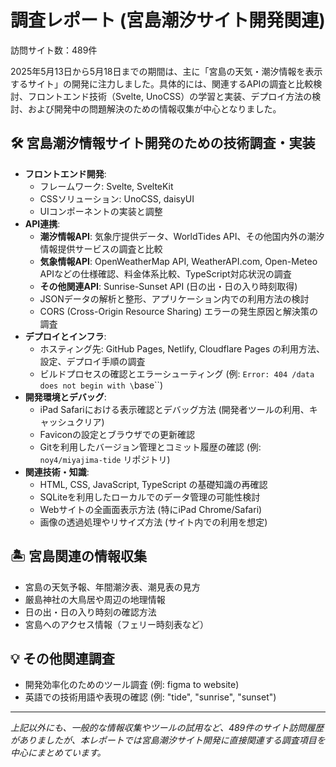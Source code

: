 # 調査レポート (宮島潮汐サイト開発関連)
訪問サイト数：489件

2025年5月13日から5月18日までの期間は、主に「宮島の天気・潮汐情報を表示するサイト」の開発に注力しました。具体的には、関連するAPIの調査と比較検討、フロントエンド技術（Svelte, UnoCSS）の学習と実装、デプロイ方法の検討、および開発中の問題解決のための情報収集が中心となりました。

## 🛠️ 宮島潮汐情報サイト開発のための技術調査・実装
- **フロントエンド開発**:
    - フレームワーク: Svelte, SvelteKit
    - CSSソリューション: UnoCSS, daisyUI
    - UIコンポーネントの実装と調整
- **API連携**:
    - **潮汐情報API**: 気象庁提供データ、WorldTides API、その他国内外の潮汐情報提供サービスの調査と比較
    - **気象情報API**: OpenWeatherMap API, WeatherAPI.com, Open-Meteo APIなどの仕様確認、料金体系比較、TypeScript対応状況の調査
    - **その他関連API**: Sunrise-Sunset API (日の出・日の入り時刻取得)
    - JSONデータの解析と整形、アプリケーション内での利用方法の検討
    - CORS (Cross-Origin Resource Sharing) エラーの発生原因と解決策の調査
- **デプロイとインフラ**:
    - ホスティング先: GitHub Pages, Netlify, Cloudflare Pages の利用方法、設定、デプロイ手順の調査
    - ビルドプロセスの確認とエラーシューティング (例: `Error: 404 /data does not begin with \`base\``)
- **開発環境とデバッグ**:
    - iPad Safariにおける表示確認とデバッグ方法 (開発者ツールの利用、キャッシュクリア)
    - Faviconの設定とブラウザでの更新確認
    - Gitを利用したバージョン管理とコミット履歴の確認 (例: `noy4/miyajima-tide` リポジトリ)
- **関連技術・知識**:
    - HTML, CSS, JavaScript, TypeScript の基礎知識の再確認
    - SQLiteを利用したローカルでのデータ管理の可能性検討
    - Webサイトの全画面表示方法 (特にiPad Chrome/Safari)
    - 画像の透過処理やリサイズ方法 (サイト内での利用を想定)

## 🏝️ 宮島関連の情報収集
- 宮島の天気予報、年間潮汐表、潮見表の見方
- 厳島神社の大鳥居や周辺の地理情報
- 日の出・日の入り時刻の確認方法
- 宮島へのアクセス情報（フェリー時刻表など）

## 💡 その他関連調査
- 開発効率化のためのツール調査 (例: figma to website)
- 英語での技術用語や表現の確認 (例: "tide", "sunrise", "sunset")

---
*上記以外にも、一般的な情報収集やツールの試用など、489件のサイト訪問履歴がありましたが、本レポートでは宮島潮汐サイト開発に直接関連する調査項目を中心にまとめています。*